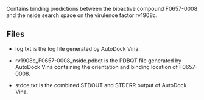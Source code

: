 Contains binding predictions between the bioactive compound F0657-0008 and the nside search space on the virulence factor rv1908c.

## Files

- log.txt is the log file generated by AutoDock Vina.

- rv1908c_F0657-0008_nside.pdbqt is the PDBQT file generated by AutoDock Vina containing the orientation and binding location of F0657-0008.

- stdoe.txt is the combined STDOUT and STDERR output of AutoDock Vina.

